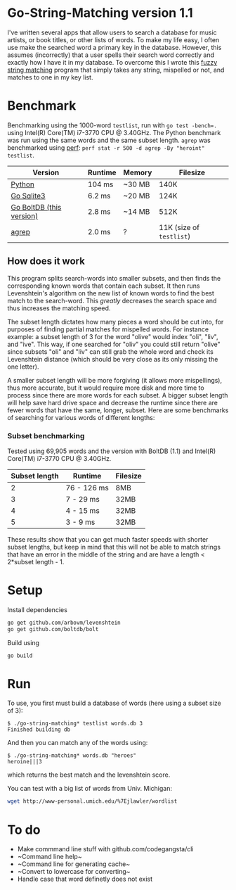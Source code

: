 # Go-String-Matching version 1.1
I've written several apps that allow users to search a database for music artists, or book titles, or other lists of words. To make my life easy, I often use make the searched word a primary key in the database. However, this assumes (incorrectly) that a user spells their search word correctly and exactly how I have it in my database. To overcome this I wrote this [fuzzy string matching](https://en.wikipedia.org/wiki/Approximate_string_matching) program that simply takes any string, mispelled or not, and matches to one in my key list.

# Benchmark
Benchmarking using the 1000-word `testlist`, run with `go test -bench=.` using Intel(R) Core(TM) i7-3770 CPU @ 3.40GHz. The Python benchmark was run using the same words and the same subset length. `agrep` was benchmarked using [perf](http://askubuntu.com/questions/50145/how-to-install-perf-monitoring-tool/306683): `perf stat -r 500 -d agrep -By "heroint" testlist`.

Version                                                                               | Runtime | Memory | Filesize
------------------------------------------------------------------------------------- | ------- | ------ | --------
[Python](https://github.com/schollz/string_matching)                                  | 104 ms  | ~30 MB | 140K
[Go Sqlite3](https://github.com/schollz/go-string-matching/tree/sqlite3)              | 6.2 ms  | ~20 MB | 124K
[Go BoltDB (this version)](https://github.com/schollz/go-string-matching/tree/master) | 2.8 ms  | ~14 MB | 512K
[agrep](https://en.wikipedia.org/wiki/Agrep) | 2.0 ms | ? | 11K (size of `testlist`)

## How does it work

This program splits search-words into smaller subsets, and then finds the corresponding known words that contain each subset. It then runs Levenshtein's algorithm on the new list of known words to find the best match to the search-word. This *greatly* decreases the search space and thus increases the matching speed.

The subset length dictates how many pieces a word should be cut into, for purposes of finding partial matches for mispelled words. For instance example: a subset length of 3 for the word "olive" would index "oli", "liv", and "ive". This way, if one searched for "oliv" you could still return "olive" since subsets "oli" and "liv" can still grab the whole word and check its Levenshtein distance (which should be very close as its only missing the one letter). 

A smaller subset length will be more forgiving (it allows more mispellings), thus more accurate, but it would require more disk and more time to process since there are more words for each subset. A bigger subset length will help save hard drive space and decrease the runtime since there are fewer words that have the same, longer, subset. Here are some benchmarks of searching for various words of different lengths:

### Subset benchmarking

Tested using 69,905 words and the version with BoltDB (1.1) and  Intel(R) Core(TM) i7-3770 CPU @ 3.40GHz.

Subset length | Runtime   | Filesize
------ | --------- | --------
2      | 76 - 126 ms | 8MB
3      | 7 - 29 ms | 32MB
4      | 4 - 15 ms | 32MB
5      | 3 - 9 ms  | 32MB

These results show that you can get much faster speeds with shorter subset lengths, but keep in mind that this will not be able to match strings that have an error in the middle of the string and are have a length < 2*subset length - 1.

# Setup
Install dependencies

```bash
go get github.com/arbovm/levenshtein
go get github.com/boltdb/bolt
```

Build using

```bash
go build
```

# Run
To use, you first must build a database of words (here using a subset size of 3):

```
$ ./go-string-matching* testlist words.db 3
Finished building db
```

And then you can match any of the words using:

```
$ ./go-string-matching* words.db "heroes"
heroine|||3
```

which returns the best match and the levenshtein score.

You can test with a big list of words from Univ. Michigan:

```bash
wget http://www-personal.umich.edu/%7Ejlawler/wordlist
```

# To do
- Make commmand line stuff with github.com/codegangsta/cli
- ~Command line help~
- ~Command line for generating cache~
- ~Convert to lowercase for converting~
- Handle case that word definetly does not exist
